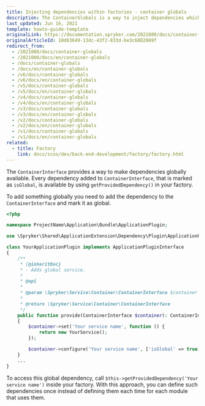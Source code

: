 ```yaml
---
title: Injecting dependencies within factories - container globals
description: The ContainerGlobals is a way to inject dependencies which are available inside your Factories.
last_updated: Jun 16, 2021
template: howto-guide-template
originalLink: https://documentation.spryker.com/2021080/docs/container-globals
originalArticleId: 10d83649-13dc-43f2-833d-be3c6882069f
redirect_from:
  - /2021080/docs/container-globals
  - /2021080/docs/en/container-globals
  - /docs/container-globals
  - /docs/en/container-globals
  - /v6/docs/container-globals
  - /v6/docs/en/container-globals
  - /v5/docs/container-globals
  - /v5/docs/en/container-globals
  - /v4/docs/container-globals
  - /v4/docs/en/container-globals
  - /v3/docs/container-globals
  - /v3/docs/en/container-globals
  - /v2/docs/container-globals
  - /v2/docs/en/container-globals
  - /v1/docs/container-globals
  - /v1/docs/en/container-globals
related:
  - title: Factory
    link: docs/scos/dev/back-end-development/factory/factory.html
---
```


The `ContainerInterface` provides a way to make dependencies globally available. Every dependency added to `ContainerInterface`, that is marked as `isGlobal`, is available by using `getProvidedDependency()` in your factory.

To add something globally you need to add the dependency to the `ContainerInterface` and mark it as global.

```php
<?php

namespace ProjectName\Application\Bundle\ApplicationPlugin;

use \Spryker\Shared\ApplicationExtension\Dependency\Plugin\ApplicationPluginInterface;

class YourApplicationPlugin implements ApplicationPluginInterface
{
    /**
     * {@inheritDoc}
     * - Adds global service.
     *
     * @api
     *
     * @param \Spryker\Service\Container\ContainerInterface $container
     *
     * @return \Spryker\Service\Container\ContainerInterface
     */
    public function provide(ContainerInterface $container): ContainerInterface
    {
        $container->set('Your service name', function () {
            return new YourService();
        });

        $container->configure('Your service name', ['isGlobal' => true]);
    }
    ...
}
```

To access this global dependency, call `$this->getProvidedDependency('Your service name')` inside your factory. With this approach, you can define such dependencies once instead of defining them each time for each module that uses them.

